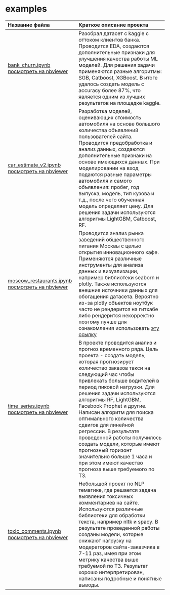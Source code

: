 # examples
| Название файла | Краткое описание проекта |
| :--- | :--- |
| [bank_churn.ipynb](https://github.com/dsbulgakov/examples/blob/main/bank_churn.ipynb) [посмотреть на nbviewer](https://nbviewer.jupyter.org/github/dsbulgakov/examples/blob/main/bank_churn.ipynb) | Разобрал датасет с kaggle с оттоком клиентов банка. Проводится EDA, создаются дополнительные признаки для улучшения качества работы ML моделей. Для решения задачи применяются разные алгоритмы: SGB, Catboost, XGBoost. В итоге удалось создать модель с accuracy более 87%, что является одним из лучших результатов на площадке kaggle. |
| [car_estimate_v2.ipynb](https://github.com/dsbulgakov/examples/blob/main/car_estimate_v2.ipynb) [посмотреть на nbviewer](https://nbviewer.jupyter.org/github/dsbulgakov/examples/blob/main/car_estimate_v2.ipynb) | Разработка моделей, оценивающих стоимость автомобиля на основе большого количества объявлений пользователей сайта. Проводится  предобработка и анализ данных, создаются дополнительные признаки на основе имеющихся данных. При моделировании на вход подаются разные параметры автомобиля и самого объявления: пробег, год выпуска, модель, тип кузова и т.д., после чего обученная модель определяет цену. Для решения задачи используются алгоритмы LightGBM, Catboost, RF. |
| [moscow_restaurants.ipynb](https://github.com/dsbulgakov/examples/blob/main/moscow_restaurants.ipynb) [посмотреть на nbviewer](https://nbviewer.jupyter.org/github/dsbulgakov/examples/blob/main/moscow_restaurants.ipynb)| Проводится анализ рынка заведений общественного питания Москвы с целью открытия инновационного кафе. Применяются различные инструменты для анализа данных и визуализации, например библиотеки seaborn и plotly. Также используются внешние источники данных для обогащения датасета. Вероятно из-за plotly объектов ноутбук часто не рендерится на гитхабе либо рендерится некорректно поэтому лучше для ознакомления использовать [эту ссылку](https://nbviewer.jupyter.org/github/dsbulgakov/examples/blob/main/moscow_restaurants.ipynb) |
| [time_series.ipynb](https://github.com/dsbulgakov/examples/blob/main/time_series.ipynb) [посмотреть на nbviewer](https://nbviewer.jupyter.org/github/dsbulgakov/examples/blob/main/time_series.ipynb) | В проекте проводится анализ и прогноз временного ряда. Цель проекта - создать модель, которая прогнозирует количество заказов такси на следующий час чтобы привлекать больше водителей в период пиковой нагрузки. Для решения задачи используются алгоритмы RF, LightGBM, Facebook Prophet и другие. Написан алгоритм для поиска оптимального количества сдвигов для линейной регрессии. В результате проведенной работы получилось создать модели, которые имеют прогнозный горизонт значительно больше 1 часа и при этом имеют качество прогноза выше требуемого по ТЗ. |
| [toxic_comments.ipynb](https://github.com/dsbulgakov/examples/blob/main/toxic_comments.ipynb) [посмотреть на nbviewer](https://nbviewer.jupyter.org/github/dsbulgakov/examples/blob/main/toxic_comments.ipynb) | Небольшой проект по NLP тематике, где решается задача выявления токсичных комментариев на сайте. Используются различные библиотеки для обработки текста, например nltk и spacy. В результате проведенной работы созданы модели, которые снижают нагрузку на модераторов сайта-заказчика в 7-11 раз, имея при этом метрику качества выше требуемой по ТЗ. Результат хорошо интерпретирован, написаны подробные и понятные выводы. |

